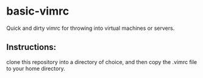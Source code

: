 basic-vimrc
===========

Quick and dirty vimrc for throwing into virtual machines or servers.

Instructions:
--------------
clone this repository into a directory of choice, and then copy the .vimrc file to your home directory.
